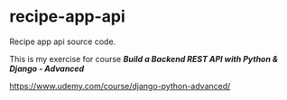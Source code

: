 # recipe-app-api
Recipe app api source code.

This is my exercise for course ***Build a Backend REST API with Python & Django - Advanced***

https://www.udemy.com/course/django-python-advanced/
